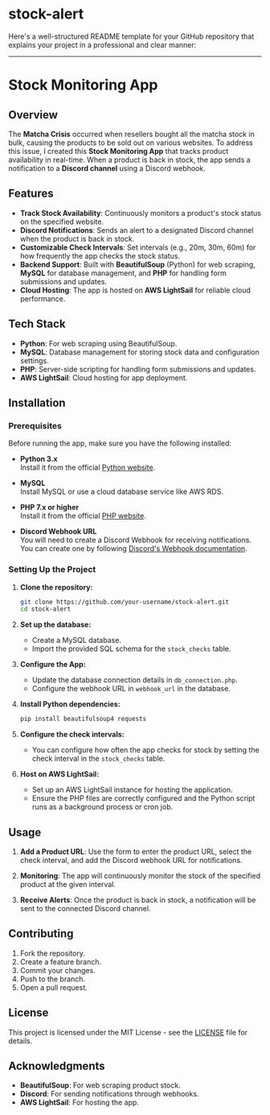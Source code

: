 # stock-alert
Here's a well-structured README template for your GitHub repository that explains your project in a professional and clear manner:

---

# Stock Monitoring App

## Overview

The **Matcha Crisis** occurred when resellers bought all the matcha stock in bulk, causing the products to be sold out on various websites. To address this issue, I created this **Stock Monitoring App** that tracks product availability in real-time. When a product is back in stock, the app sends a notification to a **Discord channel** using a Discord webhook.

## Features

- **Track Stock Availability**: Continuously monitors a product's stock status on the specified website.
- **Discord Notifications**: Sends an alert to a designated Discord channel when the product is back in stock.
- **Customizable Check Intervals**: Set intervals (e.g., 20m, 30m, 60m) for how frequently the app checks the stock status.
- **Backend Support**: Built with **BeautifulSoup** (Python) for web scraping, **MySQL** for database management, and **PHP** for handling form submissions and updates.
- **Cloud Hosting**: The app is hosted on **AWS LightSail** for reliable cloud performance.

## Tech Stack

- **Python**: For web scraping using BeautifulSoup.
- **MySQL**: Database management for storing stock data and configuration settings.
- **PHP**: Server-side scripting for handling form submissions and updates.
- **AWS LightSail**: Cloud hosting for app deployment.

## Installation

### Prerequisites

Before running the app, make sure you have the following installed:

- **Python 3.x**  
  Install it from the official [Python website](https://www.python.org/downloads/).

- **MySQL**  
  Install MySQL or use a cloud database service like AWS RDS.

- **PHP 7.x or higher**  
  Install it from the official [PHP website](https://www.php.net/downloads.php).

- **Discord Webhook URL**  
  You will need to create a Discord Webhook for receiving notifications. You can create one by following [Discord's Webhook documentation](https://discord.com/developers/docs/resources/webhook).

### Setting Up the Project

1. **Clone the repository:**

    ```bash
    git clone https://github.com/your-username/stock-alert.git
    cd stock-alert
    ```

2. **Set up the database:**

    - Create a MySQL database.
    - Import the provided SQL schema for the `stock_checks` table.

3. **Configure the App:**

    - Update the database connection details in `db_connection.php`.
    - Configure the webhook URL in `webhook_url` in the database.

4. **Install Python dependencies:**

    ```bash
    pip install beautifulsoup4 requests
    ```

5. **Configure the check intervals:**

    - You can configure how often the app checks for stock by setting the check interval in the `stock_checks` table.

6. **Host on AWS LightSail:**

    - Set up an AWS LightSail instance for hosting the application.
    - Ensure the PHP files are correctly configured and the Python script runs as a background process or cron job.

## Usage

1. **Add a Product URL**: 
   Use the form to enter the product URL, select the check interval, and add the Discord webhook URL for notifications.

2. **Monitoring**: 
   The app will continuously monitor the stock of the specified product at the given interval.

3. **Receive Alerts**: 
   Once the product is back in stock, a notification will be sent to the connected Discord channel.

## Contributing

1. Fork the repository.
2. Create a feature branch.
3. Commit your changes.
4. Push to the branch.
5. Open a pull request.

## License

This project is licensed under the MIT License - see the [LICENSE](LICENSE) file for details.

## Acknowledgments

- **BeautifulSoup**: For web scraping product stock.
- **Discord**: For sending notifications through webhooks.
- **AWS LightSail**: For hosting the app.

